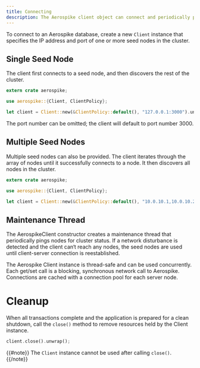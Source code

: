 ```yaml
---
title: Connecting
description: The Aerospike client object can connect and periodically ping nodes for the current state of the cluster. 
---
```


To connect to an Aerospike database, create a new `Client` instance that
specifies the IP address and port of one or more seed nodes in the cluster.

## Single Seed Node

The client first connects to a seed node, and then discovers the rest of the cluster.

```rust
extern crate aerospike;

use aerospike::{Client, ClientPolicy};

let client = Client::new(&ClientPolicy::default(), "127.0.0.1:3000").unwrap();
```

The port number can be omitted; the client will default to port number 3000.

## Multiple Seed Nodes

Multiple seed nodes can also be provided. The client iterates through the array
of nodes until it successfully connects to a node. It then discovers all nodes
in the cluster.

```rust
extern crate aerospike;

use aerospike::{Client, ClientPolicy};

let client = Client::new(&ClientPolicy::default(), "10.0.10.1,10.0.10.2,10.0.10.3").unwrap();
```

## Maintenance Thread

The AerospikeClient constructor creates a maintenance thread that periodically
pings nodes for cluster status. If a network disturbance is detected and the
client can‘t reach any nodes, the seed nodes are used until client-server
connection is reestablished.

The Aerospike Client instance is thread-safe and can be used concurrently. Each
get/set call is a blocking, synchronous network call to Aerospike. Connections
are cached with a connection pool for each server node.

# Cleanup

When all transactions complete and the application is prepared for a clean
shutdown, call the `close()` method to remove resources held by the
Client instance. 

```rust
client.close().unwrap();
```
{{#note}}
The `Client` instance cannot be used after calling `close()`.
{{/note}}
